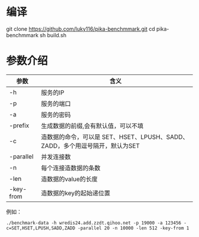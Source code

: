 
# 编译

git clone https://github.com/luky116/pika-benchmmark.git
cd pika-benchmmark
sh build.sh

# 参数介绍
| 参数      | 含义                                                 |
| --------- |----------------------------------------------------|
| -h        | 服务的IP                                              |
| -p        | 服务的端口                                              |
| -a        | 服务的密码                                              |
| -prefix   | 生成数据的前缀,会有默认值，可以不填                                 |
| -c        | 造数据的命令，可以是 SET、HSET、LPUSH、SADD、ZADD，多个用逗号隔开，默认为SET |
| -parallel | 并发连接数                                              |
| -n        | 每个连接造数据的条数                                         |
| -len      | 造数据的value的长度                                       |
| -key-from | 造数据的key的起始递位置                                      |

例如：

~~~
./benchmark-data -h wredis24.add.zzdt.qihoo.net -p 19000 -a 123456 -c=SET,HSET,LPUSH,SADD,ZADD -parallel 20 -n 10000 -len 512 -key-from 1
~~~


